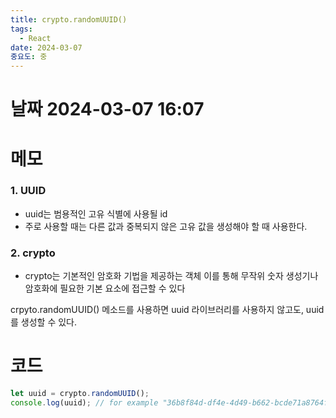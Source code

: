 ```yaml
---
title: crypto.randomUUID()
tags:
  - React
date: 2024-03-07
중요도: 중
---
```

# 날짜  2024-03-07 16:07

# 메모
### 1. UUID
- uuid는 범용적인 고유 식별에 사용될 id
- 주로 사용할 때는 다른 값과 중복되지 않은 고유 값을 생성해야 할 때 사용한다.

### 2. crypto
- crypto는 기본적인 암호화 기법을 제공하는 객체
	이를 통해 무작위 숫자 생성기나 암호화에 필요한 기본 요소에 접근할 수 있다

crpyto.randomUUID() 메소드를 사용하면 uuid 라이브러리를 사용하지 않고도, uuid를 생성할 수 있다.

# 코드

```js
let uuid = crypto.randomUUID();
console.log(uuid); // for example "36b8f84d-df4e-4d49-b662-bcde71a8764f"
```
```